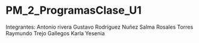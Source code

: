 # PM_2_ProgramasClase_U1
 
Integrantes:
Antonio rivera Gustavo
Rodríguez Nuñez Salma
Rosales Torres Raymundo
Trejo Gallegos Karla Yesenia
